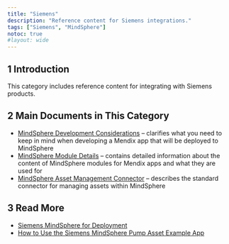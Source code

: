 ```yaml
---
title: "Siemens"
description: "Reference content for Siemens integrations."
tags: ["Siemens", "MindSphere"]
notoc: true
#layout: wide
---
```


## 1 Introduction

This category includes reference content for integrating with Siemens products.

## 2 Main Documents in This Category

* [MindSphere Development Considerations](mindsphere-development-considerations) – clarifies what you need to keep in mind when developing a Mendix app that will be deployed to MindSphere
* [MindSphere Module Details](mindsphere-module-details) – contains detailed information about the content of MindSphere modules for Mendix apps and what they are used for
* [MindSphere Asset Management Connector](mindsphere-asset-management-connector) – describes the standard connector for managing assets within MindSphere

## 3 Read More

* [Siemens MindSphere for Deployment](/developerportal/deploy/deploying-to-mindsphere)
* [How to Use the Siemens MindSphere Pump Asset Example App](/partners/siemens/mindsphere-example-app)
